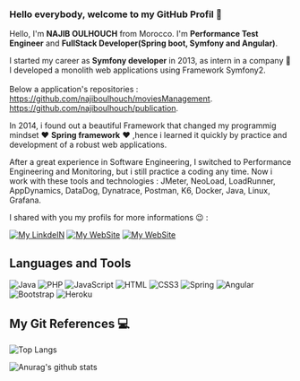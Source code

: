 ### Hello everybody, welcome to my GitHub Profil 👋

Hello, I'm **NAJIB OULHOUCH** from Morocco. I'm **Performance Test Engineer** and **FullStack Developer(Spring boot, Symfony and Angular)**.

I started my career as **Symfony developer** in 2013, as intern in a company :office: I developed a monolith web applications using Framework Symfony2. <br> </br>
Below a application's repositories : </br>
https://github.com/najiboulhouch/moviesManagement. </br>
https://github.com/najiboulhouch/publication. </br>

In 2014, i found out a beautiful Framework that changed my programmig mindset  :heart: **Spring framework** :heart: ,hence i learned it quickly by practice and development of a robust web applications. </br>


After a great experience in Software Engineering, I switched to Performance Engineering and Monitoring, but i still practice a coding any time.
Now i work with these tools and technologies : JMeter, NeoLoad, LoadRunner, AppDynamics, DataDog, Dynatrace, Postman, K6, Docker, Java, Linux, Grafana.

I shared with you my profils for more informations :wink: : 

<p>
  <a href="https://www.linkedin.com/in/najib-oulhouch/" target="_blank"><img alt="My LinkdeIN" src="https://img.shields.io/badge/linkedin-%230077B5.svg?&style=for-the-badge&logo=linkedin&logoColor=white" /></a>
      <a href="https://www.youtube.com/channel/UCOc8j3MEIG2jhWl5WqoI4RQ" target="_blank"><img alt="My WebSite" src="https://img.shields.io/badge/YouTube-FF0000?style=for-the-badge&logo=youtube&logoColor=white" /></a>
      <a href="http://najiboulhouch.net/" target="_blank"><img alt="My WebSite" src="https://img.shields.io/website-up-down-green-red/http/monip.org.svg" /></a>

</p>





  ## Languages and Tools 
![Java](	https://img.shields.io/badge/Java-ED8B00?style=for-the-badge&logo=java&logoColor=white)
![PHP](	https://img.shields.io/badge/PHP-777BB4?style=for-the-badge&logo=php&logoColor=white)
![JavaScript](https://img.shields.io/badge/JavaScript-F7DF1E?style=for-the-badge&logo=javascript&logoColor=black)
![HTML](https://img.shields.io/badge/HTML-239120?style=for-the-badge&logo=html5&logoColor=white)
![CSS3](https://img.shields.io/badge/CSS3-1572B6?style=for-the-badge&logo=css3&logoColor=white)
![Spring](https://img.shields.io/badge/Spring-6DB33F?style=for-the-badge&logo=spring&logoColor=white)
![Angular](https://img.shields.io/badge/Angular-DD0031?style=for-the-badge&logo=angular&logoColor=white)
![Bootstrap](https://img.shields.io/badge/Bootstrap-563D7C?style=for-the-badge&logo=bootstrap&logoColor=white)
![Heroku](https://img.shields.io/badge/Heroku-430098?style=for-the-badge&logo=heroku&logoColor=white)



## My Git References 💻

![Top Langs](https://github-readme-stats.vercel.app/api/top-langs/?username=najiboulhouch&exclude_repo=github-readme-statt&layout=compac)

![Anurag's github stats](https://github-readme-stats.vercel.app/api?username=najiboulhouch&show_icons=true&theme=dracula&repo=github-readme-stats)
